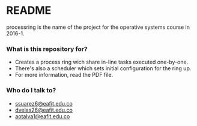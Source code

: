 # README #
processring is the name of the project for the operative systems course in 2016-1.

### What is this repository for? ###

* Creates a process ring wich share in-line tasks executed one-by-one.
* There's also a scheduler which sets initial configuration for the ring up.
* For more information, read the PDF file.

### Who do I talk to? ###

* ssuarez6@eafit.edu.co 
* dvelas26@eafit.edu.co 
* aotalva1@eafit.edu.co

